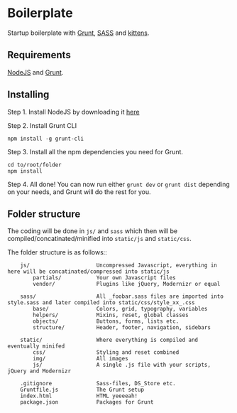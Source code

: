 Boilerplate
===========
Startup boilerplate with [Grunt](http://gruntjs.com/), [SASS](http://sass-lang.com/) and [kittens](https://www.google.se/search?q=kittens&source=lnms&tbm=isch&sa=X&ei=_zswUsX1Dqir4ASstoHgCQ&ved=0CAkQ_AUoAQ&biw=1280&bih=1293).

Requirements
-------------
[NodeJS](http://nodejs.org/) and [Grunt](http://gruntjs.com/).

Installing
-------------
Step 1. Install NodeJS by downloading it [here](http://nodejs.org/download/)

Step 2. Install Grunt CLI
```shell
npm install -g grunt-cli
```

Step 3. Install all the npm dependencies you need for Grunt.
```shell
cd to/root/folder
npm install
```

Step 4. All done! You can now run either `grunt dev` or `grunt dist` depending on your needs, and Grunt will do the rest for you.

Folder structure
-------------

The coding will be done in `js/` and `sass` which then will be compiled/concatinated/minified into `static/js` and `static/css`.

The folder structure is as follows::

        js/                     Uncompressed Javascript, everything in here will be concatinated/compressed into static/js
            partials/           Your own Javascript files
            vendor/             Plugins like jQuery, Modernizr or equal
        
        sass/                   All _foobar.sass files are imported into style.sass and later compiled into static/css/style_xx_.css
            base/               Colors, grid, typography, variables
            helpers/            Mixins, reset, global classes
            objects/            Buttons, forms, lists etc.
            structure/          Header, footer, navigation, sidebars
        
        static/                 Where everything is compiled and eventually minifed
            css/                Styling and reset combined
            img/                All images
            js/                 A single .js file with your scripts, jQuery and Modernizr
        
        .gitignore              Sass-files, DS_Store etc.
        Gruntfile.js            The Grunt setup
        index.html              HTML yeeeeah!
        package.json            Packages for Grunt